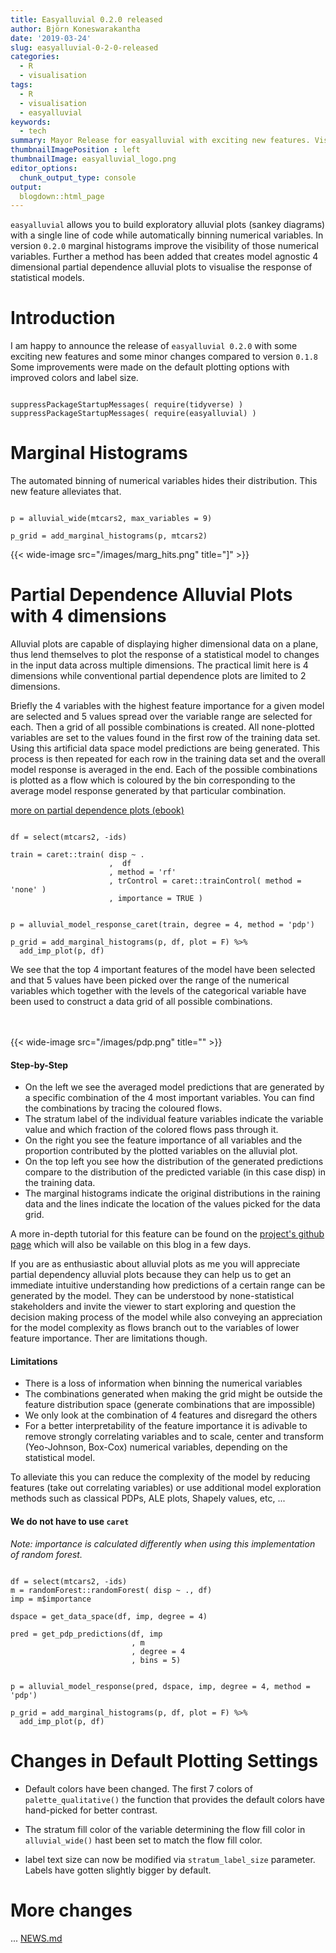 ```yaml
---
title: Easyalluvial 0.2.0 released
author: Björn Koneswarakantha
date: '2019-03-24'
slug: easyalluvial-0-2-0-released
categories:
  - R
  - visualisation
tags:
  - R
  - visualisation
  - easyalluvial
keywords:
  - tech
summary: Mayor Release for easyalluvial with exciting new features. Visualise model response using 4 dimensional partial dependence plots and add marginal histograms to visualise distribution of binned numerical values.
thumbnailImagePosition : left
thumbnailImage: easyalluvial_logo.png
editor_options: 
  chunk_output_type: console
output:
  blogdown::html_page
---
```


`easyalluvial` allows you to build exploratory alluvial plots (sankey diagrams) with a single line of code while automatically binning numerical variables. In version `0.2.0` marginal histograms improve the visibility of those numerical variables. Further a method has been added that creates model agnostic 4 dimensional partial dependence alluvial plots to visualise the response of statistical models.

# Introduction
I am happy to announce the release of `easyalluvial 0.2.0` with some exciting new features and some minor changes compared to version `0.1.8` Some improvements were made on the default plotting options with improved colors and label size.

```{r }

suppressPackageStartupMessages( require(tidyverse) )
suppressPackageStartupMessages( require(easyalluvial) )

```


# Marginal Histograms
The automated binning of numerical variables hides their distribution. This new feature alleviates that.
```{r eval = F}

p = alluvial_wide(mtcars2, max_variables = 9)

p_grid = add_marginal_histograms(p, mtcars2)

```


{{< wide-image src="/images/marg_hits.png" title="]" >}}



# Partial Dependence Alluvial Plots with 4 dimensions 

Alluvial plots are capable of displaying higher dimensional data on a plane, thus lend themselves to plot the response of a statistical model to changes in the input data across multiple dimensions. The practical limit here is 4 dimensions while conventional partial dependence plots are limited to 2 dimensions.

Briefly the 4 variables with the highest feature importance for a given model are selected and 5 values spread over the variable range are selected for each. Then a grid of all possible combinations is created. All none-plotted variables are set to the values found in the first row of the training data set. Using this artificial data space model predictions are being generated. This process is then repeated for each row in the training data set and the overall model response is averaged in the end. Each of the possible combinations is plotted as a flow which is coloured by the bin corresponding to the average model response generated by that particular combination.

[more on partial dependence plots (ebook)](https://christophm.github.io/interpretable-ml-book/)

```{r eval = F}

df = select(mtcars2, -ids)

train = caret::train( disp ~ .
                      ,  df
                      , method = 'rf'
                      , trControl = caret::trainControl( method = 'none' )
                      , importance = TRUE )


p = alluvial_model_response_caret(train, degree = 4, method = 'pdp')

p_grid = add_marginal_histograms(p, df, plot = F) %>%
  add_imp_plot(p, df)

```

We see that the top 4 important features of the model have been selected and that 5 values have been picked over the range of the numerical variables which together with the levels of the categorical variable have been used to construct a data grid of all possible combinations. 

<br></br>
{{< wide-image src="/images/pdp.png" title="" >}}




#### Step-by-Step  
- On the left we see the averaged model predictions that are generated by a specific combination of the 4 most important variables. You can find the combinations by tracing the coloured flows.
- The stratum label of the individual feature variables indicate the variable value and which fraction of the colored flows pass through it.
- On the right you see the feature importance of all variables and the proportion contributed by the plotted variables on the alluvial plot.
- On the top left you see how the distribution of the generated predictions compare to the distribution of the predicted variable (in this case disp) in the training data. 
- The marginal histograms indicate the original distributions in the raining data and the lines indicate the location of the values picked for the data grid.

A more in-depth tutorial for this feature can be found on the [project's github page](https://github.com/erblast/easyalluvial) which will also be vailable on this blog in a few days.

If you are as enthusiastic about alluvial plots as me you will appreciate partial dependency alluvial plots because they can help us to get an immediate intuitive understanding how predictions of a certain range can be generated by the model. They can be understood by none-statistical stakeholders and invite the viewer to start exploring and question the decision making process of the model while also conveying an appreciation for the model complexity as flows branch out to the variables of lower feature importance. Ther are limitations though.

#### Limitations
- There is a loss of information when binning the numerical variables
- The combinations generated when making the grid might be outside the feature distribution space (generate combinations that are impossible)
- We only look at the combination of 4 features and disregard the others
- For a better interpretability of the feature importance it is adivable to remove strongly correlating variables and to scale, center and transform (Yeo-Johnson, Box-Cox) numerical variables, depending on the statistical model.

To alleviate this you can reduce the complexity of the model by reducing features (take out correlating variables) or use additional model exploration methods such as classical PDPs, ALE plots, Shapely values, etc, ...

#### We do not have to use `caret`
*Note: importance is calculated differently when using this implementation of random forest.*
```{r eval = F}

df = select(mtcars2, -ids)
m = randomForest::randomForest( disp ~ ., df)
imp = m$importance

dspace = get_data_space(df, imp, degree = 4)

pred = get_pdp_predictions(df, imp
                           , m
                           , degree = 4
                           , bins = 5)


p = alluvial_model_response(pred, dspace, imp, degree = 4, method = 'pdp')

p_grid = add_marginal_histograms(p, df, plot = F) %>%
  add_imp_plot(p, df)

```


# Changes in Default Plotting Settings

- Default colors have been changed. The first 7 colors of `palette_qualitative()` the function that provides the default colors have hand-picked for better contrast. 

- The stratum fill color of the variable determining the flow fill color in `alluvial_wide()` hast been set to match the flow fill color.

- label text size can now be modified via `stratum_label_size` parameter. Labels have gotten slightly bigger by default. 

# More changes

... [NEWS.md](https://github.com/erblast/easyalluvial/blob/master/NEWS.md)
